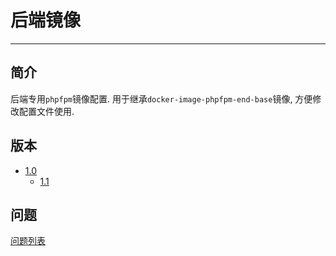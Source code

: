 # 后端镜像

---

## 简介

后端专用`phpfpm`镜像配置. 用于继承`docker-image-phpfpm-end-base`镜像, 方便修改配置文件使用.

## 版本

* [1.0](./Docs/1.0.md)
	* [1.1](./Docs/1.1.md)

## 问题

[问题列表](./Docs/problems.md)